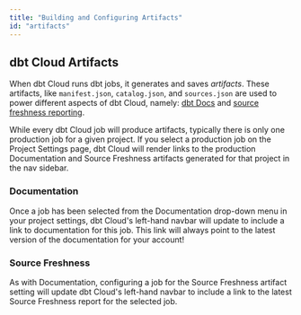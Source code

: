 ```yaml
---
title: "Building and Configuring Artifacts"
id: "artifacts"
---
```


## dbt Cloud Artifacts

When dbt Cloud runs dbt jobs, it generates and saves *artifacts*. These artifacts, like `manifest.json`, `catalog.json`, and `sources.json` are used to power different aspects of dbt Cloud, namely: [dbt Docs](documentation) and [source freshness reporting](cloud-snapshotting-source-freshness).

While every dbt Cloud job will produce artifacts, typically there is only one production job for a given project. If you select a production job on the Project Settings page, dbt Cloud will render links to the production Documentation and Source Freshness artifacts generated for that project in the nav sidebar.

<Lightbox src="/img/docs/dbt-cloud/using-dbt-cloud/project-level-artifacts-updated.gif" title="Configuring Artifacts"/>

### Documentation

Once a job has been selected from the Documentation drop-down menu in your project settings, dbt Cloud's left-hand navbar will update to include a link to documentation for this job. This link will always point to the latest version of the documentation for your account!



<Lightbox src="/img/docs/dbt-cloud/using-dbt-cloud/doc-menu.png" title="A link to the latest documentation for the selected job"/>

### Source Freshness

As with Documentation, configuring a job for the Source Freshness artifact setting will update dbt Cloud's left-hand navbar to include a link to the latest Source Freshness report for the selected job.

<Lightbox src="/img/docs/dbt-cloud/using-dbt-cloud/data-sources.jpg" title="A link to the latest source freshness snapshot for the selected job"/>
